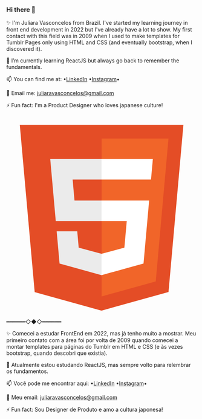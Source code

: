 ### Hi there 👋

✨ I'm Juliara Vasconcelos from Brazil. I've started my learning journey in front end development in 2022 but I've already have a lot to show. 
My first contact with this field was in 2009 when I used to make templates for Tumblr Pages only using HTML and CSS (and eventually bootstrap, when I discovered it).

🌱 I’m currently learning ReactJS but always go back to remember the fundamentals.

📫 You can find me at:
•[LinkedIn](https://www.linkedin.com/in/juliaravasconcelos/)
•[Instagram](https://www.instagram.com/foradozona/)•

💬 Email me: juliaravasconcelos@gmail.com

⚡ Fun fact: I'm a Product Designer who loves japanese culture!

<div style="display: inline_block"><br>
  <svg viewBox="0 0 128 128">
<path fill="#E44D26" d="M19.037 113.876L9.032 1.661h109.936l-10.016 112.198-45.019 12.48z"></path><path fill="#F16529" d="M64 116.8l36.378-10.086 8.559-95.878H64z"></path><path fill="#EBEBEB" d="M64 52.455H45.788L44.53 38.361H64V24.599H29.489l.33 3.692 3.382 37.927H64zm0 35.743l-.061.017-15.327-4.14-.979-10.975H33.816l1.928 21.609 28.193 7.826.063-.017z"></path><path fill="#fff" d="M63.952 52.455v13.763h16.947l-1.597 17.849-15.35 4.143v14.319l28.215-7.82.207-2.325 3.234-36.233.335-3.696h-3.708zm0-27.856v13.762h33.244l.276-3.092.628-6.978.329-3.692z"></path>
</svg>
  </div>

━━━━━━◇◆◇━━━━━━

✨ Comecei a estudar FrontEnd em 2022, mas já tenho muito a mostrar. Meu primeiro contato com a área foi por volta de 2009 quando comecei a montar templates para páginas do Tumblr em HTML e CSS (e às vezes bootstrap, quando descobri que existia).

🌱 Atualmente estou estudando ReactJS, mas sempre volto para relembrar os fundamentos.

📫 Você pode me encontrar aqui:
•[LinkedIn](https://www.linkedin.com/in/juliaravasconcelos/)
•[Instagram](https://www.instagram.com/foradozona/)•

💬 Meu email: juliaravasconcelos@gmail.com

⚡ Fun fact: Sou Designer de Produto e amo a cultura japonesa!
<!--
**JuliaraVasconcelos/JuliaraVasconcelos** is a ✨ _special_ ✨ repository because its `README.md` (this file) appears on your GitHub profile.

Here are some ideas to get you started:

- 🔭 I’m currently working on ...
- 🌱 I’m currently learning ...
- 👯 I’m looking to collaborate on ...
- 🤔 I’m looking for help with ...
- 💬 Ask me about ...
- 📫 How to reach me: ...
- 😄 Pronouns: ...
- ⚡ Fun fact: ...

[![Anurag's GitHub stats](https://github-readme-stats.vercel.app/api?username=JuliaraVasconcelos&show_icons=true&theme=tokyonight)](https://github.com/anuraghazra/github-readme-stats)

[![Top Langs](https://github-readme-stats.vercel.app/api/top-langs/?username=JuliaraVasconcelos&layout=compact&theme=tokyonight)](https://github.com/anuraghazra/github-readme-stats)

<a href="https://github.com/JuliaraVasconcelos/github-readme-stats">
  <img align="center" src="https://github-readme-stats.vercel.app/api?username=JuliaraVasconcelos&show_icons=true&theme=tokyonight&text_bold=false" />
</a>
<a href="https://github.com/JuliaraVasconcelos/github-readme-stats">
  <img align="center" src="https://github-readme-stats.vercel.app/api/top-langs/?username=JuliaraVasconcelos&layout=compact&theme=tokyonight" />
</a>
-->
